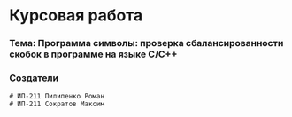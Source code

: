 <h1> Курсовая работа </h1>

<h3>Тема: Программа символы: проверка сбалансированности скобок в программе на языке С/С++</h3>  

<h3>Создатели</h3>
	
    # ИП-211 Пилипенко Роман
    # ИП-211 Сократов Максим
 

